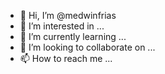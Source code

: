 - 👋 Hi, I’m @medwinfrias
- 👀 I’m interested in ...
- 🌱 I’m currently learning ...
- 💞️ I’m looking to collaborate on ...
- 📫 How to reach me ...

<!---
medwinfrias/medwinfrias is a ✨ special ✨ repository because its `README.md` (this file) appears on your GitHub profile.
You can click the Preview link to take a look at your changes.
--->

